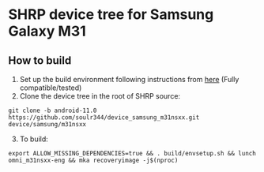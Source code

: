 # SHRP device tree for Samsung Galaxy M31

## How to build
1. Set up the build environment following instructions from [here](https://shrp.github.io/#/guide) (Fully compatible/tested)
2. Clone the device tree in the root of SHRP source:
```
git clone -b android-11.0 https://github.com/soulr344/device_samsung_m31nsxx.git device/samsung/m31nsxx
```
3. To build:
```
export ALLOW_MISSING_DEPENDENCIES=true && . build/envsetup.sh && lunch omni_m31nsxx-eng && mka recoveryimage -j$(nproc)
```
